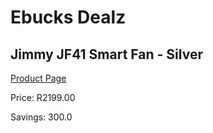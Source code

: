 
# Ebucks Dealz
## Jimmy JF41 Smart Fan - Silver
[Product Page](https://www.ebucks.com/web/shop/productSelected.do?prodId=1155246067&catId=704982758)

Price: R2199.00

Savings: 300.0


	